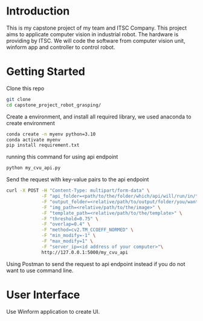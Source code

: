 # Introduction
This is my capstone project of my team and ITSC Company. This project aims to applicate computer vision in industrial robot. The hardware is providing by ITSC. We will code the software from computer vision unit, winform app and controller to control robot.
# Getting Started
Clone this repo
````bash
git clone
cd capstone_project_robot_grasping/
````
Create a environment, and install all required library, we used anaconda to create environment
````bash
conda create -n myenv python=3.10
conda activate myenv
pip install requirement.txt
````
running this command for using api endpoint
````bash
python my_cvu_api.py
````
Send the request with key-value pairs to the api endpoint
````bash
curl -X POST -H "Content-Type: multipart/form-data" \
			 -F "api_folder=<path/to/the/folder/which/api/will/run/in/this>" \
			 -F "output_folder=<relative/path/to/output/folder/you/want/to/save>" \
			 -F "img_path=<relative/path/to/the/image>" \
			 -F "template_path=<relative/path/to/the/template>" \
			 -F "threshold=0.75" \
			 -F "overlap=0.4" \
			 -F "method=cv2.TM_CCOEFF_NORMED" \
			 -F "min_modify=-1" \
			 -F "max_modify=1" \
			 -F "server_ip=<id address of your computer>"\
			 http://127.0.0.1:5000/my_cvu_api
````
Using Postman to send the request to api endpoint instead if you do not want to use command line.
# User Interface
Use Winform application to create UI.
